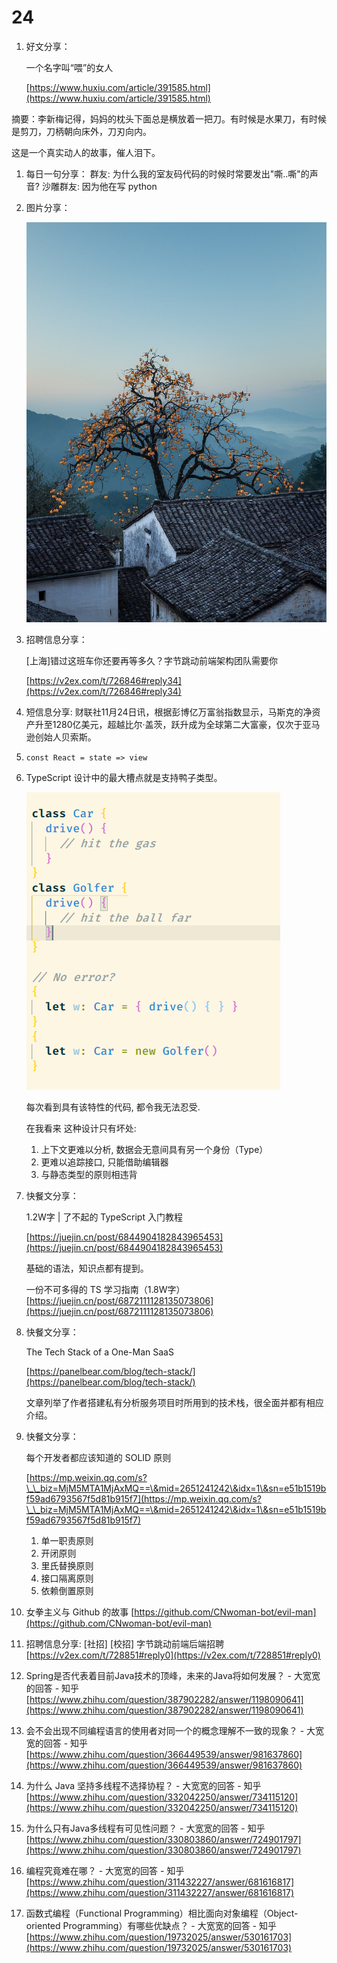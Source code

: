 # 24

1.  好文分享：

    一个名字叫“喂”的女人

    [https://www.huxiu.com/article/391585.html](https://www.huxiu.com/article/391585.html)

摘要：李新梅记得，妈妈的枕头下面总是横放着一把刀。有时候是水果刀，有时候是剪刀，刀柄朝向床外，刀刃向内。

这是一个真实动人的故事，催人泪下。

1. 每日一句分享： 群友: 为什么我的室友码代码的时候时常要发出"嘶..嘶"的声音? 沙雕群友: 因为他在写 python
2.  图片分享：

    ![图像](../../../.gitbook/assets/EnglzPaVkAAkV6b)
3.  招聘信息分享：

    \[上海]错过这班车你还要再等多久？字节跳动前端架构团队需要你

    [https://v2ex.com/t/726846#reply34](https://v2ex.com/t/726846#reply34)
4. 短信息分享: 财联社11月24日讯，根据彭博亿万富翁指数显示，马斯克的净资产升至1280亿美元，超越比尔·盖茨，跃升成为全球第二大富豪，仅次于亚马逊创始人贝索斯。
5. `const React = state => view`
6.  TypeScript 设计中的最大槽点就是支持鸭子类型。

    ![image-20201124113306313](<../../../.gitbook/assets/image-20201124113306313 (1).png>)

    每次看到具有该特性的代码, 都令我无法忍受.

    在我看来 这种设计只有坏处:

    1. 上下文更难以分析, 数据会无意间具有另一个身份（Type）
    2. 更难以追踪接口, 只能借助编辑器
    3. 与静态类型的原则相违背
7.  快餐文分享：

    1.2W字 | 了不起的 TypeScript 入门教程

    [https://juejin.cn/post/6844904182843965453](https://juejin.cn/post/6844904182843965453)

    基础的语法，知识点都有提到。

    一份不可多得的 TS 学习指南（1.8W字） [https://juejin.cn/post/6872111128135073806](https://juejin.cn/post/6872111128135073806)
8.  快餐文分享：

    The Tech Stack of a One-Man SaaS

    [https://panelbear.com/blog/tech-stack/](https://panelbear.com/blog/tech-stack/)

    文章列举了作者搭建私有分析服务项目时所用到的技术栈，很全面并都有相应介绍。
9.  快餐文分享：

    每个开发者都应该知道的 SOLID 原则

    [https://mp.weixin.qq.com/s?\_\_biz=MjM5MTA1MjAxMQ==\&mid=2651241242\&idx=1\&sn=e51b1519bf59ad6793567f5d81b915f7](https://mp.weixin.qq.com/s?\_\_biz=MjM5MTA1MjAxMQ==\&mid=2651241242\&idx=1\&sn=e51b1519bf59ad6793567f5d81b915f7)

    1. 单一职责原则
    2. 开闭原则
    3. 里氏替换原则
    4. 接口隔离原则
    5. 依赖倒置原则
10. 女拳主义与 Github 的故事 [https://github.com/CNwoman-bot/evil-man](https://github.com/CNwoman-bot/evil-man)
11. 招聘信息分享: \[社招] \[校招] 字节跳动前端后端招聘 [https://v2ex.com/t/728851#reply0](https://v2ex.com/t/728851#reply0)
12. Spring是否代表着目前Java技术的顶峰，未来的Java将如何发展？ - 大宽宽的回答 - 知乎 [https://www.zhihu.com/question/387902282/answer/1198090641](https://www.zhihu.com/question/387902282/answer/1198090641)
13. 会不会出现不同编程语言的使用者对同一个的概念理解不一致的现象？ - 大宽宽的回答 - 知乎 [https://www.zhihu.com/question/366449539/answer/981637860](https://www.zhihu.com/question/366449539/answer/981637860)
14. 为什么 Java 坚持多线程不选择协程？ - 大宽宽的回答 - 知乎 [https://www.zhihu.com/question/332042250/answer/734115120](https://www.zhihu.com/question/332042250/answer/734115120)
15. 为什么只有Java多线程有可见性问题？ - 大宽宽的回答 - 知乎 [https://www.zhihu.com/question/330803860/answer/724901797](https://www.zhihu.com/question/330803860/answer/724901797)
16. 编程究竟难在哪？ - 大宽宽的回答 - 知乎 [https://www.zhihu.com/question/311432227/answer/681616817](https://www.zhihu.com/question/311432227/answer/681616817)
17. 函数式编程（Functional Programming）相比面向对象编程（Object-oriented Programming）有哪些优缺点？ - 大宽宽的回答 - 知乎 [https://www.zhihu.com/question/19732025/answer/530161703](https://www.zhihu.com/question/19732025/answer/530161703)
